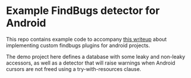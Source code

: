 # Example FindBugs detector for Android

This repo contains example code to accompany
[this writeup](http://localhost:1313/post/custom-android-findbugs/)
about implementing custom findbugs plugins for android projects.

The demo project here defines a database with some leaky and non-leaky
accessors, as well as a detector that will raise warnings when Android cursors
are not freed using a try-with-resources clause.
